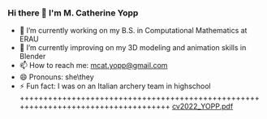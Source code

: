 ### Hi there 👋 I'm M. Catherine Yopp


- 🔭 I’m currently working on my B.S. in Computational Mathematics at ERAU
- 🌱 I’m currently improving on my 3D modeling and animation skills in Blender
- 📫 How to reach me: mcat.yopp@gmail.com 
- 😄 Pronouns: she\they
- ⚡ Fun fact: I was on an Italian archery team in highschool 
+++++++++++++++++++++++++++++++++++++++++++++++++++++++++++++++++++++++++++++++++++
[cv2022_YOPP.pdf](https://github.com/morgancvtherine/morgancvtherine/files/8637311/cv2022_YOPP.pdf)
